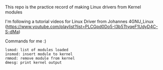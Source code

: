 This repo is the practice record of making Linux drivers from Kernel modules


I'm following a tutorial videos for Linux Driver from Johannes 4GNU_Linux (https://www.youtube.com/playlist?list=PLCGpd0Do5-I3b5TtyqeF1UdyD4C-S-dMa)

Commands for me :)
```
lsmod: list of modules loaded
insmod: insert module to kernel
rmmod: remove module from kernel
dmesg: print kernel output
```